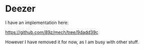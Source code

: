 # Deezer

I have an implementation here:

https://github.com/89z/mech/tree/9dadd39c

However I have removed it for now, as I am busy with other stuff.
